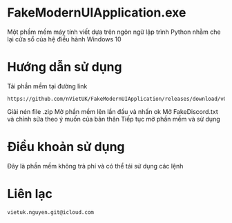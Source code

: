 # FakeModernUIApplication.exe
Một phầm mềm máy tính viết dựa trên ngôn ngữ lập trình Python nhằm che lại cửa sổ của hệ điều hành Windows 10

# Hướng dẫn sử dụng
Tải phần mềm tại đường link
``` 
https://github.com/nVietUK/FakeModernUIApplication/releases/download/v0.1/FakeDiscord.zip
```
Giải nén file .zip
Mở phần mềm lên lần đầu và nhấn ok
Mở FakeDiscord.txt và chỉnh sửa theo ý muốn của bản thân
Tiếp tục mở phần mềm và sử dụng
# Điều khoản sử dụng
Đây là phần mềm không trả phí và có thể tái sử dụng các lệnh
# Liên lạc
```bash
vietuk.nguyen.git@icloud.com
```